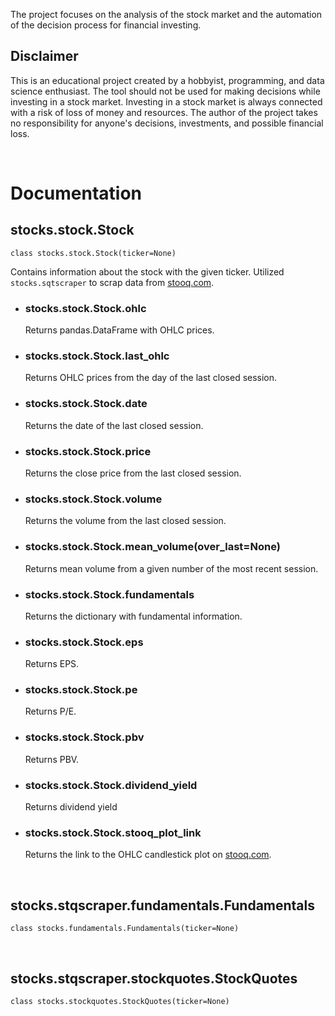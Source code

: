 The project focuses on the analysis of the stock market and the automation of the decision process for financial investing.

## Disclaimer

This is an educational project created by a hobbyist, programming, and data science enthusiast. The tool should not be used for making decisions while investing in a stock market. Investing in a stock market is always connected with a risk of loss of money and resources. The author of the project takes no responsibility for anyone's decisions, investments, and possible financial loss.

<br />

# Documentation

## stocks.stock.Stock

```class stocks.stock.Stock(ticker=None)```

Contains information about the stock with the given ticker. Utilized ```stocks.sqtscraper``` to scrap data from [stooq.com](stooq.com).

* ### stocks.stock.Stock.ohlc
    Returns pandas.DataFrame with OHLC prices.

* ### stocks.stock.Stock.last_ohlc
    Returns OHLC prices from the day of the last closed session.

* ### stocks.stock.Stock.date
    Returns the date of the last closed session.

* ### stocks.stock.Stock.price
    Returns the close price from the last closed session.

* ### stocks.stock.Stock.volume
    Returns the volume from the last closed session.

* ### stocks.stock.Stock.mean_volume(over_last=None)
    Returns mean volume from a given number of the most recent session.

* ### stocks.stock.Stock.fundamentals
    Returns the dictionary with fundamental information.

* ### stocks.stock.Stock.eps
    Returns EPS.

* ### stocks.stock.Stock.pe
    Returns P/E.

* ### stocks.stock.Stock.pbv
    Returns PBV.

* ### stocks.stock.Stock.dividend_yield
    Returns dividend yield

* ### stocks.stock.Stock.stooq_plot_link
    Returns the link to the OHLC candlestick plot on [stooq.com](stooq.com).

<br />

## stocks.stqscraper.fundamentals.Fundamentals

```class stocks.fundamentals.Fundamentals(ticker=None)```

<br />

## stocks.stqscraper.stockquotes.StockQuotes

```class stocks.stockquotes.StockQuotes(ticker=None)```

<br />
